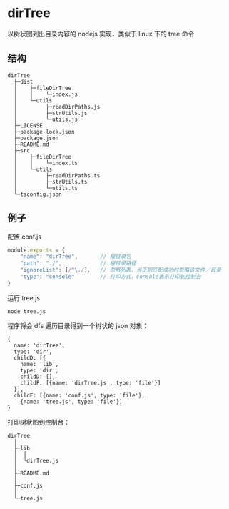 # dirTree

以树状图列出目录内容的 nodejs 实现，类似于 linux 下的 tree 命令

## 结构

```
dirTree
  ├─dist
  │    ├─fileDirTree
  │    │    └─index.js
  │    └─utils
  │         ├─readDirPaths.js
  │         ├─strUtils.js
  │         └─utils.js
  ├─LICENSE
  ├─package-lock.json
  ├─package.json
  ├─README.md
  ├─src
  │    ├─fileDirTree
  │    │    └─index.ts
  │    └─utils
  │         ├─readDirPaths.ts
  │         ├─strUtils.ts
  │         └─utils.ts
  └─tsconfig.json

```

## 例子

配置 conf.js

```JavaScript
module.exports = {
    "name": "dirTree",       // 根目录名
    "path": "./",            // 根目录路径
    "ignoreList": [/^\./],   // 忽略列表，当正则匹配成功时忽略该文件／目录
    "type": "console"        // 打印方式，console表示打印到控制台
}
```

运行 tree.js

```
node tree.js
```

程序将会 dfs 遍历目录得到一个树状的 json 对象：

```
{
  name: 'dirTree',
  type: 'dir',
  childD: [{
    name: 'lib',
    type: 'dir',
    childD: [],
    childF: [{name: 'dirTree.js', type: 'file'}]
  }],
  childF: [{name: 'conf.js', type: 'file'},
    {name: 'tree.js', type: 'file'}]
}
```

打印树状图到控制台：

```
dirTree
  │
  ├─lib
  │  │
  │  └dirTree.js
  │
  ├─README.md
  │
  ├─conf.js
  │
  └─tree.js
```
